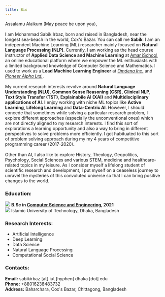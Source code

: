 ```yaml
---
title: Bio
---
```


<!-- <div class ="box">
    <b>||</b>&nbsp;<a href="">            <b>Home</b>  </a> &nbsp;<b>//</b>
    </b>&nbsp;<a href="#bio">             <b>Bio</b>  </a> &nbsp; <b>//</b>
    &nbsp;<a href="#news">                <b>News</b> </a> &nbsp; <b>//</b>
    &nbsp;<a href="#experience">          <b>Experience</b> </a> &nbsp; <b>//</b>
    &nbsp;<a href="#achievements">        <b>Achievements</b> </a> &nbsp; <b>//</b>
    &nbsp;<a href="#publications">        <b>Publications</b> </a> &nbsp; <b>//</b>
    &nbsp;<a href="#projects">            <b>Projects</b> </a> &nbsp;<b>//</b>
    &nbsp;<a href="#blogs">               <b>Blogs</b> </a> &nbsp; <b>//</b>
    &nbsp;<a href="#talks">               <b>Talks</b>    </a> &nbsp; <b>//</b>
    &nbsp;<a href="#extracurriculars">    <b>Extracurriculars</b>    </a> &nbsp; <b>//</b>
    &nbsp;<a href="#contacts">            <b>Contacts</b> </a> &nbsp; <b>||</b>
</div> -->

Assalamu Alaikum (May peace be upon you), <br/> <br/>
I am Mohammad Sabik Irbaz, born and raised in Bangladesh, near the longest sea-beach in the world, Cox's Bazar. You can call me **Sabik**. I am an independent Machine Learning (ML) researcher mainly focused on **Natural Language Processing (NLP)**. Currently, I am working as the head course instructor of **Applied Data Science and Machine Learning** at [Amar iSchool](https://amarischool.com/), an online educational platform where we empower the ML enthusiasts with a limited background knowledge of Computer Science and Mathematics. I used to work as a **Lead Machine Learning Engineer** at *[Omdena Inc.](https://omdena.com/)* and *[Pioneer Alpha Ltd.](https://pioneeralpha.com/)*. <br/> <br/>
My current research interests revolve around **Natural Language Understanding (NLU)**, **Common Sense Reasoning (CSR)**, **Clinical NLP**, **Text Style Transfer (TST)**, **Explainabile AI (XAI)** and **Multidisciplinary applications of AI**. I enjoy working with niche ML topics like **Active Learning**, **Lifelong Learning** and **Data-Centric AI**. However, I should concede that sometimes while solving a particular research problem, I explore different approaches (especially the unconventional ones) which are not directly aligned to my research interests. I find this sort of explorations a learning opportunity and also a way to bring in different perspectives to solve problems more efficiently. I got habituated to this sort of problem solving approach during my my 4 years of competitive programming career (2017-2020).<br/> <br/>
Other than AI, I also like to explore History, Theology, Geopolitics, Psychology, Social Sciences and various STEM, medicine and healthcare-related topics in my leisure. As I consider myself a lifelong student of scientific research and development, I put myself on a ceaseless journey to unravel the mysteries of this convoluted universe so that I can bring positive changes to the world. 

### Education:
<span class="icon"> <img src="https://img.icons8.com/office/30/000000/graduation-cap.png"/> </span> **B.Sc in [Computer Science and Engineering](https://cse.iutoic-dhaka.edu/), 2021** <br/> 
<span class="icon"> <img src="https://img.icons8.com/windows/32/000000/dot-logo.png"/> </span>Islamic University of Technology, Dhaka, Bangladesh

### Research Interests:
- Artificial Intelligence
- Deep Learning 
- Data Science
- Natural Language Processing
- Computational Social Science

### Contacts:
**Email:** sabikirbaz [at] iut [hyphen] dhaka [dot] edu <br/>
**Phone:** +88016238483732 <br/>
**Address:** Baharchara, Cox's Bazar, Chittagong, Bangladesh 
